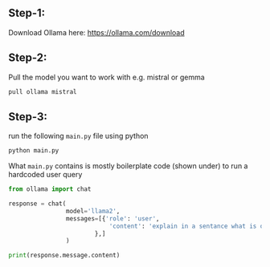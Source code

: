 ## Step-1:
Download Ollama here: https://ollama.com/download

## Step-2:
Pull the model you want to work with e.g. mistral or gemma
```bash
pull ollama mistral
````

## Step-3:
run the following ```main.py``` file using python
```bash
python main.py
```
What ```main.py``` contains is mostly boilerplate code (shown under) to run a hardcoded user query
```python
from ollama import chat

response = chat(
                model='llama2', 
                messages=[{'role': 'user',
                            'content': 'explain in a sentance what is quantum mechanics?'
                        },]
                )

print(response.message.content)
```
